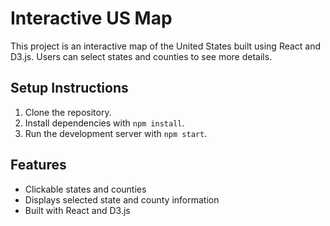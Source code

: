 # Interactive US Map

This project is an interactive map of the United States built using React and D3.js. Users can select states and counties to see more details.

## Setup Instructions

1. Clone the repository.
2. Install dependencies with `npm install`.
3. Run the development server with `npm start`.

## Features

- Clickable states and counties
- Displays selected state and county information
- Built with React and D3.js
